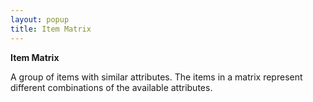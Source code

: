 ```yaml
---
layout: popup
title: Item Matrix
---
```



**Item Matrix**


A group of items with similar attributes. The items in a matrix represent  different combinations of the available attributes.
